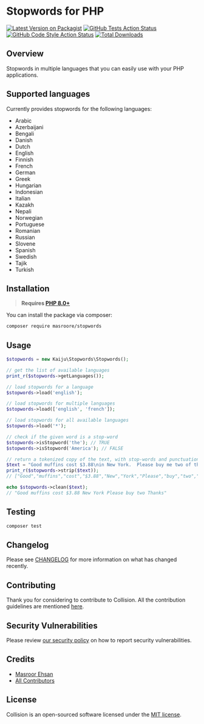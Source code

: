 # Stopwords for PHP

[![Latest Version on Packagist](https://img.shields.io/packagist/v/masroore/stopwords.svg?style=flat-square)](https://packagist.org/packages/masroore/stopwords)
[![GitHub Tests Action Status](https://img.shields.io/github/workflow/status/masroore/php-stopwords/run-tests?label=tests)](https://github.com/masroore/php-stopwords/actions?query=workflow%3Arun-tests+branch%3Amain)
[![GitHub Code Style Action Status](https://img.shields.io/github/workflow/status/masroore/php-stopwords/Check%20&%20fix%20styling?label=code%20style)](https://github.com/masroore/php-stopwords/actions?query=workflow%3A"Check+%26+fix+styling"+branch%3Amain)
[![Total Downloads](https://img.shields.io/packagist/dt/masroore/stopwords.svg?style=flat-square)](https://packagist.org/packages/masroore/stopwords)

## Overview ##

Stopwords in multiple languages that you can easily use with your PHP applications.

## Supported languages

Currently provides stopwords for the following languages:

* Arabic
* Azerbaijani
* Bengali
* Danish
* Dutch
* English
* Finnish
* French
* German
* Greek
* Hungarian
* Indonesian
* Italian
* Kazakh
* Nepali
* Norwegian
* Portuguese
* Romanian
* Russian
* Slovene
* Spanish
* Swedish
* Tajik
* Turkish


## Installation

> **Requires [PHP 8.0+](https://php.net/releases/)**

You can install the package via composer:

```bash
composer require masroore/stopwords
```

## Usage

```php
$stopwords = new Kaiju\Stopwords\Stopwords();

// get the list of available languages
print_r($stopwords->getLanguages());

// load stopwords for a language
$stopwords->load('english');

// load stopwords for multiple languages
$stopwords->load(['english', 'french']);

// load stopwords for all available languages
$stopwords->load('*');

// check if the given word is a stop-word
$stopwords->isStopword('the'); // TRUE
$stopwords->isStopword('America'); // FALSE

// return a tokenized copy of the text, with stop-words and punctuation marks removed
$text = "Good muffins cost $3.88\nin New York.  Please buy me two of them.\n\nThanks!\n";
print_r($stopwords->strip($text));
// ["Good","muffins","cost","$3.88","New","York","Please","buy","two","Thanks"]

echo $stopwords->clean($text);
// "Good muffins cost $3.88 New York Please buy two Thanks"

```

## Testing

```bash
composer test
```

## Changelog

Please see [CHANGELOG](CHANGELOG.md) for more information on what has changed recently.

## Contributing

Thank you for considering to contribute to Collision. All the contribution guidelines are mentioned [here](CONTRIBUTING.md).

## Security Vulnerabilities

Please review [our security policy](../../security/policy) on how to report security vulnerabilities.

## Credits

- [Masroor Ehsan](https://github.com/masroore)
- [All Contributors](../../contributors)

## License

Collision is an open-sourced software licensed under the [MIT license](LICENSE.md).
